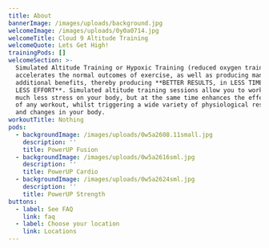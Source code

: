 ```yaml
---
title: About
bannerImage: /images/uploads/background.jpg
welcomeImage: /images/uploads/0y0a0714.jpg
welcomeTitle: Cloud 9 Altitude Training
welcomeQuote: Lets Get High!
trainingPods: []
welcomeSection: >-
  Simulated Altitude Training or Hypoxic Training (reduced oxygen training)
  accelerates the normal outcomes of exercise, as well as producing many
  additional benefits, thereby producing **BETTER RESULTS, in LESS TIME, with
  LESS EFFORT**. Simulated altitude training sessions allow you to workout with
  much less stress on your body, but at the same time enhances the effectiveness
  of any workout, whilst triggering a wide variety of physiological responses
  and changes in your body.
workoutTitle: Nothing
pods:
  - backgroundImage: /images/uploads/0w5a2608.11small.jpg
    description: ''
    title: PowerUP Fusion
  - backgroundImage: /images/uploads/0w5a2616sml.jpg
    description: ''
    title: PowerUP Cardio
  - backgroundImage: /images/uploads/0w5a2624sml.jpg
    description: ''
    title: PowerUP Strength
buttons:
  - label: See FAQ
    link: faq
  - label: Choose your location
    link: Locations
---
```


